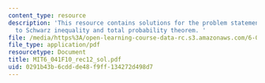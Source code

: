 ```yaml
---
content_type: resource
description: 'This resource contains solutions for the problem statements related
  to Schwarz inequality and total probability theorem. '
file: /media/https%3A/open-learning-course-data-rc.s3.amazonaws.com/6-041-probabilistic-systems-analysis-and-applied-probability-fall-2010/0291b43b6cddde48f9ff134272d498d7_MIT6_041F10_rec12_sol.pdf
file_type: application/pdf
resourcetype: Document
title: MIT6_041F10_rec12_sol.pdf
uid: 0291b43b-6cdd-de48-f9ff-134272d498d7
---
```

